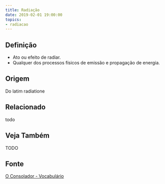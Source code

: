 ```yaml
---
title: Radiação
date: 2019-02-01 19:00:00
topics:
- radiacao
---
```


## Definição
* Ato ou efeito de radiar. 
* Qualquer dos processos físicos de emissão e propagação de energia. 

## Origem
Do latim radiatione

## Relacionado
todo

## Veja Também
TODO

## Fonte
[O Consolador - Vocabulário](http://www.oconsolador.com.br/linkfixo/vocabulario/principal.html)
